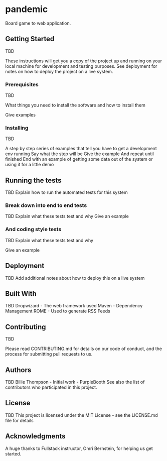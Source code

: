 # pandemic
Board game to web application.

## Getting Started
TBD

These instructions will get you a copy of the project up and running on your local machine for development and testing purposes. See deployment for notes on how to deploy the project on a live system.

### Prerequisites
TBD

What things you need to install the software and how to install them

Give examples

### Installing
TBD

A step by step series of examples that tell you have to get a development env running
Say what the step will be
Give the example
And repeat until finished
End with an example of getting some data out of the system or using it for a little demo

## Running the tests
TBD
Explain how to run the automated tests for this system

### Break down into end to end tests
TBD
Explain what these tests test and why
Give an example

### And coding style tests
TBD
Explain what these tests test and why

Give an example

## Deployment
TBD
Add additional notes about how to deploy this on a live system

## Built With
TBD
Dropwizard - The web framework used
Maven - Dependency Management
ROME - Used to generate RSS Feeds
## Contributing
TBD

Please read CONTRIBUTING.md for details on our code of conduct, and the process for submitting pull requests to us.

## Authors
TBD
Billie Thompson - Initial work - PurpleBooth
See also the list of contributors who participated in this project.

## License
TBD
This project is licensed under the MIT License - see the LICENSE.md file for details

## Acknowledgments
A huge thanks to Fullstack instructor, Omri Bernstein, for helping us get started.
